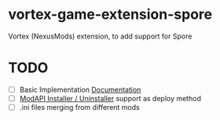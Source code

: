# vortex-game-extension-spore
Vortex (NexusMods) extension, to add support for Spore
# TODO
- [ ] Basic Implementation [Documentation](https://wiki.nexusmods.com/index.php/Creating_a_game_extension_for_Vortex)
- [ ] [ModAPI Installer / Uninstaller](https://davoonline.com/sporemodder/rob55rod/ModAPI/Public/) support as deploy method 
- [ ] .ini files merging from different mods
